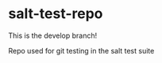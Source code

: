 salt-test-repo
==============

This is the develop branch!

Repo used for git testing in the salt test suite
